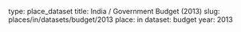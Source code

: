 type: place_dataset
title: India / Government Budget (2013)
slug: places/in/datasets/budget/2013
place: in
dataset: budget
year: 2013

